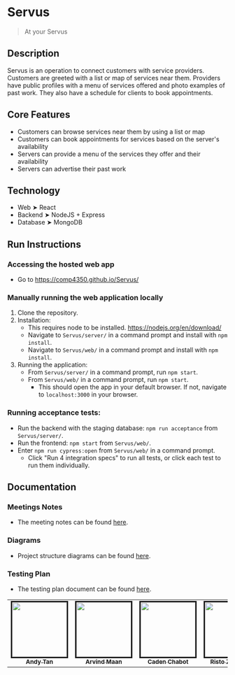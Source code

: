 # Servus

> At your Servus

## Description

Servus is an operation to connect customers with service providers. Customers are greeted with a list or map of services near them. Providers have public profiles with a menu of services offered and photo examples of past work. They also have a schedule for clients to book appointments.

## Core Features

-   Customers can browse services near them by using a list or map
-   Customers can book appointments for services based on the server's availability
-   Servers can provide a menu of the services they offer and their availability
-   Servers can advertise their past work

## Technology

-   Web ➤ React
-   Backend ➤ NodeJS + Express
-   Database ➤ MongoDB

## Run Instructions

### Accessing the hosted web app

-   Go to <https://comp4350.github.io/Servus/>

### Manually running the web application locally

1. Clone the repository.
2. Installation:
    - This requires node to be installed. https://nodejs.org/en/download/
    - Navigate to `Servus/server/` in a command prompt and install with `npm install`.
    - Navigate to `Servus/web/` in a command prompt and install with `npm install`.
3. Running the application:
    - From `Servus/server/` in a command prompt, run `npm start`.
    - From `Servus/web/` in a command prompt, run `npm start`.
        - This should open the app in your default browser. If not, navigate to `localhost:3000` in your browser.

### Running acceptance tests:

-   Run the backend with the staging database: `npm run acceptance` from `Servus/server/`.
-   Run the frontend: `npm start` from `Servus/web/`.
-   Enter `npm run cypress:open` from `Servus/web/` in a command prompt.
    -   Click "Run 4 integration specs" to run all tests, or click each test to run them individually.

## Documentation

### Meetings Notes

-   The meeting notes can be found [here](wiki/meeting_log.md).

### Diagrams

-   Project structure diagrams can be found [here](wiki/diagrams.md).

### Testing Plan

-   The testing plan document can be found [here](wiki/SERVUS_Test_Plan_Sprint_2.pdf).

<table>
<tr>
    <td style="text-align: center;">
        <a href="https://github.com/andy-tan7">
            <img src="https://avatars2.githubusercontent.com/u/33612287?s=460&v=4" width="125px;" style="border:solid;"/>
            <br/>
            <sub>
                <b>Andy Tan</b>
            </sub>
        </a>
    </td>
    <td style="text-align: center;">
        <a href="https://github.com/arvind-maan">
            <img src="https://avatars3.githubusercontent.com/u/29124297?s=460&u=a3056b42ea57a516d23f726b109916c1f2dc47e9&v=4" width="125px;" style="border:solid;"/>
            <br/>
            <sub>
                <b>Arvind Maan</b>
            </sub>
        </a>
    </td>
    <td style="text-align: center;">
        <a href="https://github.com/cadenchabot">
            <img src="https://avatars2.githubusercontent.com/u/46728740?s=460&u=f074d2ef6f1a9548be2a5c7ab68e0afe6890269f&v=4" width="125px;" style="border:solid;"/>
            <br/>
            <sub>
                <b>Caden Chabot</b>
            </sub>
        </a>
    </td>
       <td style="text-align: center;">
        <a href="https://github.com/rikizimbakov">
            <img src="https://avatars.githubusercontent.com/u/25595072?s=400&u=3740c532b3206c1aacacdf6481538d7d6d3687ee&v=4" width="125px;" style="border:solid;"/>
            <br/>
            <sub>
                <b>Risto Zimbakov</b>
            </sub>
        </a>
    </td>
</tr>
</table>
